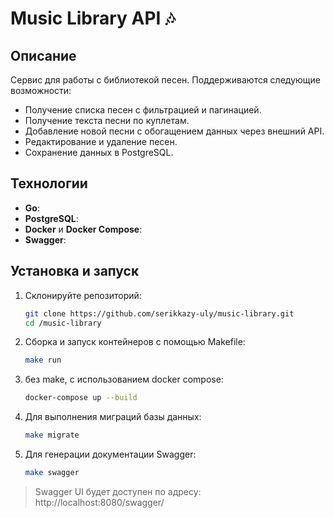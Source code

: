 # Music Library API 🎶

## Описание
Сервис для работы с библиотекой песен. Поддерживаются следующие возможности:
- Получение списка песен с фильтрацией и пагинацией.
- Получение текста песни по куплетам.
- Добавление новой песни с обогащением данных через внешний API.
- Редактирование и удаление песен.
- Сохранение данных в PostgreSQL.

## Технологии
- **Go**: 
- **PostgreSQL**:
- **Docker** и **Docker Compose**: 
- **Swagger**: 

## Установка и запуск

1. Склонируйте репозиторий:
   ```bash
   git clone https://github.com/serikkazy-uly/music-library.git
   cd /music-library

2. Сборка и запуск контейнеров с помощью Makefile:
   ```bash
   make run
   
3. без make, с использованием docker compose:
   ```bash
   docker-compose up --build

4. Для выполнения миграций базы данных: 
   ```bash
   make migrate

5. Для генерации документации Swagger:
   ```bash
   make swagger

> Swagger UI будет доступен по адресу: http://localhost:8080/swagger/